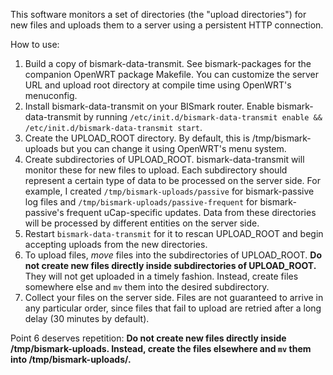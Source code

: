 This software monitors a set of directories (the "upload directories") for new
files and uploads them to a server using a persistent HTTP connection.

How to use:

1. Build a copy of bismark-data-transmit. See bismark-packages for the companion
OpenWRT package Makefile. You can customize the server URL and upload root
directory at compile time using OpenWRT's menuconfig.
2. Install bismark-data-transmit on your BISmark router. Enable
bismark-data-transmit by running `/etc/init.d/bismark-data-transmit enable &&
/etc/init.d/bismark-data-transmit start`.
3. Create the UPLOAD_ROOT directory. By default, this is /tmp/bismark-uploads
but you can change it using OpenWRT's menu system.
4. Create subdirectories of UPLOAD_ROOT. bismark-data-transmit will monitor
these for new files to upload. Each subdirectory should represent a certain type
of data to be processed on the server side. For example, I created
`/tmp/bismark-uploads/passive` for bismark-passive log files and
`/tmp/bismark-uploads/passive-frequent` for bismark-passive's frequent
uCap-specific updates. Data from these directories will be processed by
different entities on the server side.
5. Restart `bismark-data-transmit` for it to rescan UPLOAD_ROOT and begin
accepting uploads from the new directories.
6. To upload files, *move* files into the subdirectories of UPLOAD_ROOT. **Do
not create new files directly inside subdirectories of UPLOAD_ROOT.** They will
not get uploaded in a timely fashion. Instead, create files somewhere else and
`mv` them into the desired subdirectory.
7. Collect your files on the server side. Files are not guaranteed to arrive in
any particular order, since files that fail to upload are retried after a long
delay (30 minutes by default).

Point 6 deserves repetition: **Do not create new files directly inside
/tmp/bismark-uploads. Instead, create the files elsewhere and `mv` them into
/tmp/bismark-uploads/<your-desired-subdirectory>.**

